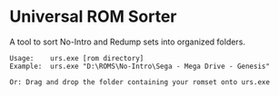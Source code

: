 # Universal ROM Sorter
A tool to sort No-Intro and Redump sets into organized folders.

```
Usage:    urs.exe [rom directory]
Example:  urs.exe "D:\ROMS\No-Intro\Sega - Mega Drive - Genesis"

Or: Drag and drop the folder containing your romset onto urs.exe
```
